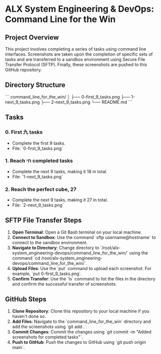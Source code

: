 # ALX System Engineering & DevOps: Command Line for the Win

## Project Overview

This project involves completing a series of tasks using command line interfaces. Screenshots are taken upon the completion of specific sets of tasks and are transferred to a sandbox environment using Secure File Transfer Protocol (SFTP). Finally, these screenshots are pushed to this GitHub repository.

## Directory Structure

\`\`\`
command_line_for_the_win/
│
├── 0-first_9_tasks.png
├── 1-next_9_tasks.png
├── 2-next_9_tasks.png
└── README.md
\`\`\`

## Tasks

### 0. First 九 tasks

- Complete the first 9 tasks.
- File: \`0-first_9_tasks.png\`

### 1. Reach חי completed tasks

- Complete the next 9 tasks, making it 18 in total.
- File: \`1-next_9_tasks.png\`

### 2. Reach the perfect cube, 27

- Complete the next 9 tasks, making it 27 in total.
- File: \`2-next_9_tasks.png\`

## SFTP File Transfer Steps

1. **Open Terminal**: Open a Git Bash terminal on your local machine.
2. **Connect to Sandbox**: Use the command \`sftp username@hostname\` to connect to the sandbox environment.
3. **Navigate to Directory**: Change directory to \`/root/alx-system_engineering-devops/command_line_for_the_win/\` using the command \`cd /root/alx-system_engineering-devops/command_line_for_the_win/\`.
4. **Upload Files**: Use the \`put\` command to upload each screenshot. For example, \`put 0-first_9_tasks.png\`.
5. **Confirm Transfer**: Use the \`ls\` command to list the files in the directory and confirm the successful transfer of screenshots.

## GitHub Steps

1. **Clone Repository**: Clone this repository to your local machine if you haven't done so.
2. **Add Files**: Navigate to the \`command_line_for_the_win\` directory and add the screenshots using \`git add .\`.
3. **Commit Changes**: Commit the changes using \`git commit -m "Added screenshots for completed tasks"\`.
4. **Push to GitHub**: Push the changes to GitHub using \`git push origin main\`.

